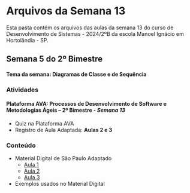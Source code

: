 # Arquivos da Semana 13
Esta pasta contém os arquivos das aulas da semana 13 do curso de Desenvolvimento de Sistemas - 2024/2ºB da escola Manoel Ignácio em Hortolândia - SP.

## Semana 5 do 2º Bimestre
#### Tema da semana: Diagramas de Classe e de Sequência
### Atividades
#### **Plataforma AVA**: Processos de Desenvolvimento de Software e Metodologias Ágeis – 2º Bimestre - *Semana 13*
<ul>
    <li>Quiz na Plataforma AVA</li>
    <li>Registro de Aula Adaptada: <strong>Aulas 2 e 3</strong></li>
</ul>

### Conteúdo
<ul>
    <li>
        Material Digital de São Paulo Adaptado
        <ul>
            <li><a href="https://docs.google.com/presentation/d/1YORSph3MKKuWd_G3dUsEET0zvZhFbamUzLSiQWD7V8w/edit?usp=sharing">Aula 1</a></li>
            <li><a href="https://docs.google.com/presentation/d/1RgJEMTIRssMVOh2CMamTPon1Gymq2fH4blh8uWjPiAg/edit?usp=sharing">Aula 2</a></li>
            <li><a href="https://docs.google.com/presentation/d/1oWCqIHtuZsijSzRg2aLAECU5nO3PVZfXrtH909YSvlc/edit?usp=sharing">Aula 3</a></li>
        </ul>
    </li>
    <li>Exemplos usados no Material Digital</li>
</ul>